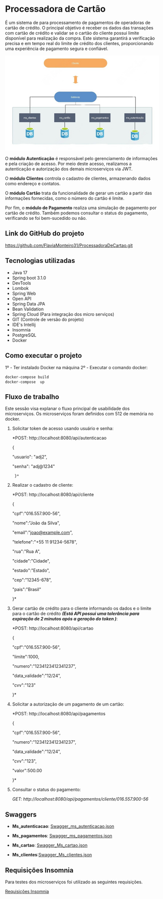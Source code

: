 # Processadora de Cartão

É um sistema de para processamento de pagamentos de operadoras de cartão de crédito. O principal objetivo é receber os dados das transações com cartão de crédito e validar se o cartão do cliente possui limite disponível para realização da compra. Este sistema garantirá a verificação precisa e em tempo real do limite de crédito dos clientes, proporcionando uma experiência de pagamento segura e confiável.

![Imagem Arquitetura](Image_Processadora.jpeg)

O **módulo Autenticação** é responsável pelo gerenciamento de informações e pela criação de acesso. Por meio deste acesso, realizamos a autenticação e autorização dos demais microserviços via JWT.

O **módulo Clientes** controla o cadastro de clientes, armazenando dados como endereço e contatos.

O **módulo Cartão** trata da funcionalidade de gerar um cartão a partir das informações fornecidas, como o número do cartão é limite.

Por fim, o **módulo de Pagamento** realiza uma simulação de pagamento por  cartão de crédito. Também podemos consultar o status do pagamento, verificando se foi bem-sucedido ou não.

## Link do GitHub do projeto

https://github.com/FlaviaMonteiro31/ProcessadoraDeCartao.git

## Tecnologias utilizadas

-   Java 17
-   Spring boot 3.1.0
-   DevTools 
-   Lombok
-   Spring Web 
-   Open API
-   Spring Data JPA
-   Bean Validation 
-   Spring Cloud (Para integração dos micro serviços)
-   GIT (Controle de versão do projeto)
-   IDE's Intellij
-   Insomnia
-   PostgreSQL
-   Docker

## Como executar o projeto

1º - Ter instalado Docker na máquina 
2º - Executar o comando docker:

	docker-compose build
	docker-compose  up

## Fluxo de trabalho

Este sessão visa explanar o fluxo principal de usabilidade dos microserviços.
Os microserviços foram definidos com 512 de memória no docker. 

 1. Solicitar token de acesso usando usuário e senha:
     
	*POST: http://localhost:8080/api/autenticacao
    
	{
    
	 "usuario": "adj2",
    
	  "senha": "adj@1234"
    
         }*

 2. Realizar o cadastro de cliente:
    
	*POST: http://localhost:8080/api/cliente
    
	 {
	 
	"cpf":"016.557.900-56",
	    
	"nome":"João da Silva",
	    
	"email":"joao@example.com",
	    
	"telefone":"+55 11 91234-5678",
	    
	"rua":"Rua A",
	    
	"cidade":"Cidade",
	    
	"estado":"Estado",
	    
	"cep":"12345-678",
	    
	"pais":"Brasil"
	    
	}*
	
 3. Gerar cartão de crédito para o cliente informando os dados e o limite para o cartão de crédito *****(Está API possui uma tolerância para expiração de 2 minutos após a geração do token )*****:
    
	*POST: http://localhost:8080/api/cartao
    
	{
	    
	"cpf":"016.557.900-56",
	
	"limite":1000,
	
	"numero":"1234123412341237",
	
	"data_validade":"12/24",
	
	"cvv":"123"
	
	}*
	
 4. Solicitar a autorização de um pagamento de um cartão:
    
	*POST: http://localhost:8080/api/pagamentos

	{
	
	"cpf":"016.557.900-56",
	    
	"numero":"1234123412341237",
	    
	"data_validade":"12/24",
	    
	"cvv":"123",
	    
	"valor":500.00
	    
	}*
	
 5. Consultar o status do pagamento:
     
	  *GET: http://localhost:8080/api/pagamentos/cliente/016.557.900-56*


## Swaggers

 - **Ms_autenticacao**: [Swagger_ms_autenticacao.json](Swagger_Ms_autenticacao.json)
   
 - **Ms_pagamentos**: [Swagger_ms_pagamentos.json](Swagger_Ms_pagamentos.json)
   
 - **Ms_cartao**: [Swagger_Ms_cartao.json](Swagger_Ms_cartao.json)
   
 - **Ms_clientes**:[Swagger_Ms_clientes.json](Swagger_Ms_clientes.json)

## Requisições Insomnia

Para testes dos microserviços foi utilizado as seguintes requisições.

[Requisições Insomnia](Insomnia_FluxosCartao)

